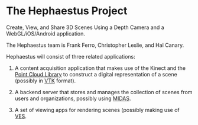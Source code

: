 The Hephaestus Project
======================

Create, View, and Share 3D Scenes Using a Depth Camera and a WebGL/iOS/Android application.

The Hephaestus team is Frank Ferro, Christopher Leslie, and Hal Canary.

Hephaestus will consist of three related applications:

1) A content acquisition application that makes use of the Kinect and the [Point Cloud Library](http://pointclouds.org/) to construct a digital representation of a scene (possibly in [VTK](http://www.vtk.org/) format).

2) A backend server that stores and manages the collection of scenes from users and organizations, possibly using [MIDAS](http://www.midasplatform.org/).

3) A set of viewing apps for rendering scenes (possibly making use of [VES](http://www.vtk.org/Wiki/VES).

